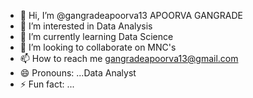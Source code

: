 - 👋 Hi, I’m @gangradeapoorva13 APOORVA GANGRADE
- 👀 I’m interested in Data Analysis
- 🌱 I’m currently learning Data Science 
- 💞️ I’m looking to collaborate on MNC's
- 📫 How to reach me gangradeapoorva13@gmail.com 
- 😄 Pronouns: ...Data Analyst 
- ⚡ Fun fact: ...

<!---
gangradeapoorva13/gangradeapoorva13 is a ✨ special ✨ repository because its `README.md` (this file) appears on your GitHub profile.
You can click the Preview link to take a look at your changes.
--->
